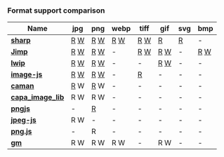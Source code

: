 ### Format support comparison

| **Name** | **jpg** | **png** | **webp** | **tiff** | **gif** | **svg** | **bmp**|
| --- | --- | --- | --- | --- | --- | --- | --- |
| [**sharp**](https://github.com/lovell/sharp) | [R](https://github.com/lovell/sharp/blob/25b964e3dfe8766e082e364d76f6705b341cce44/src/libvips/cplusplus/vips-operators.cpp#L1607) [W](https://github.com/lovell/sharp/blob/25b964e3dfe8766e082e364d76f6705b341cce44/src/pipeline.cc#L696) | [R](https://github.com/lovell/sharp/blob/25b964e3dfe8766e082e364d76f6705b341cce44/src/libvips/cplusplus/vips-operators.cpp#L2298) [W](https://github.com/lovell/sharp/blob/25b964e3dfe8766e082e364d76f6705b341cce44/src/pipeline.cc#L721) | [R](https://github.com/lovell/sharp/blob/25b964e3dfe8766e082e364d76f6705b341cce44/src/libvips/cplusplus/vips-operators.cpp#L3283) [W](https://github.com/lovell/sharp/blob/25b964e3dfe8766e082e364d76f6705b341cce44/src/pipeline.cc#L739) | [R](https://github.com/lovell/sharp/blob/25b964e3dfe8766e082e364d76f6705b341cce44/src/libvips/cplusplus/vips-operators.cpp#L3160) [W](https://github.com/lovell/sharp/blob/25b964e3dfe8766e082e364d76f6705b341cce44/src/pipeline.cc#L756) | [R](https://github.com/lovell/sharp/blob/25b964e3dfe8766e082e364d76f6705b341cce44/src/libvips/cplusplus/vips-operators.cpp#L1197) | [R](https://github.com/lovell/sharp/blob/25b964e3dfe8766e082e364d76f6705b341cce44/src/libvips/cplusplus/vips-operators.cpp#L3041) | - |
| [**Jimp**](https://github.com/oliver-moran/jimp) | [R](https://github.com/oliver-moran/jimp/blob/942e635564e36fc243767531b4f8be036afa40b5/packages/test-utils/src/jgd.js#L40) [W](https://github.com/oliver-moran/jimp/blob/942e635564e36fc243767531b4f8be036afa40b5/packages/test-utils/src/jgd.js#L52) | [R](https://github.com/lukeapage/pngjs/blob/bdcc2763516ebf06a4b13dbe6fde6878ec802258/lib/parser.js#L6) [W](https://github.com/lukeapage/pngjs/blob/bdcc2763516ebf06a4b13dbe6fde6878ec802258/lib/packer.js#L9) | - | [R](https://github.com/photopea/UTIF.js/blob/2c498bbc192eaeb58e368ea84c9559a369004703/UTIF.js#L102) [W](https://github.com/photopea/UTIF.js/blob/2c498bbc192eaeb58e368ea84c9559a369004703/UTIF.js#L47) | [R](https://github.com/deanm/omggif/blob/0ec9069a525ec66223eadda3d62059d3685fd3b0/omggif.js#L366) [W](https://github.com/deanm/omggif/blob/0ec9069a525ec66223eadda3d62059d3685fd3b0/omggif.js#L29) | - | [R](https://github.com/shaozilee/bmp-js/blob/db2c466ca1869ddc09e4b2143404eb03ecd490db/lib/decoder.js#L8) [W](https://github.com/shaozilee/bmp-js/blob/db2c466ca1869ddc09e4b2143404eb03ecd490db/lib/encoder.js#L9) |
| [**lwip**](https://github.com/EyalAr/lwip) | [R](https://github.com/EyalAr/lwip/blob/a559d24364139958ab99c9e153431bb408a031c6/src/decoder/jpeg_decoder.cpp#L3) [W](https://github.com/EyalAr/lwip/blob/a559d24364139958ab99c9e153431bb408a031c6/src/encoder/jpeg_worker.cpp#L17) | [R](https://github.com/EyalAr/lwip/blob/a559d24364139958ab99c9e153431bb408a031c6/src/decoder/png_decoder.cpp#L3) [W](https://github.com/EyalAr/lwip/blob/a559d24364139958ab99c9e153431bb408a031c6/src/encoder/png_worker.cpp#L22) | - | - | [R](https://github.com/EyalAr/lwip/blob/a559d24364139958ab99c9e153431bb408a031c6/src/decoder/gif_decoder.cpp#L7) [W](https://github.com/EyalAr/lwip/blob/a559d24364139958ab99c9e153431bb408a031c6/src/encoder/gif_worker.cpp#L31) | - | - |
| [**image-js**](https://github.com/image-js/image-js) | [R](https://github.com/eugeneware/jpeg-js/blob/a2f7080781a5539c65c2b42927cae28f1f051be5/lib/decoder.js#L1067) [W](https://github.com/eugeneware/jpeg-js/blob/a2f7080781a5539c65c2b42927cae28f1f051be5/lib/encoder.js#L42) | [R](https://github.com/image-js/fast-png/blob/25fcf4e7de99d719df6dcc1bcef4f5ce51483e53/src/PNGDecoder.ts#L27) [W](https://github.com/image-js/fast-png/blob/25fcf4e7de99d719df6dcc1bcef4f5ce51483e53/src/PNGEncoder.ts#L24) | - | [R](https://github.com/image-js/tiff/blob/286d6edd1abdd9200ed982aa69feee1ed5ea62b4/src/tiffDecoder.ts#L54) | - | - | - |
| [**caman**](https://github.com/meltingice/CamanJS/) | [R](https://github.com/Automattic/node-canvas/blob/9cd9aa37fd8755f40dbbbc6ce1a0fb06ceefb87b/src/Image.cc#L1065) W | [R](https://github.com/Automattic/node-canvas/blob/9cd9aa37fd8755f40dbbbc6ce1a0fb06ceefb87b/src/Canvas.cc#L246) W | - | - | - | - | - |
| [**capa_image_lib**](https://gitlab.com/Capa_Album/capa_image_lib) | R W | R W | - | - | - | - | - |
| [**pngjs**](https://github.com/arian/pngjs) | - | [R](https://github.com/arian/pngjs/blob/c1a2f5852686a22229f5f3154f974011162b5263/PNGReader.js#L43)  | -  | - | - | - | - |
| [**jpeg-js**]('https://github.com/eugeneware/jpeg-js') | R W | - | - | - | - | - | - |
| [**png.js**](https://github.com/arian/pngjs) | - | R | - | - | - | - | - |
| [**gm**](https://github.com/aheckmann/gm) | R W  | R W  | R W  | - | R W | - | - |

